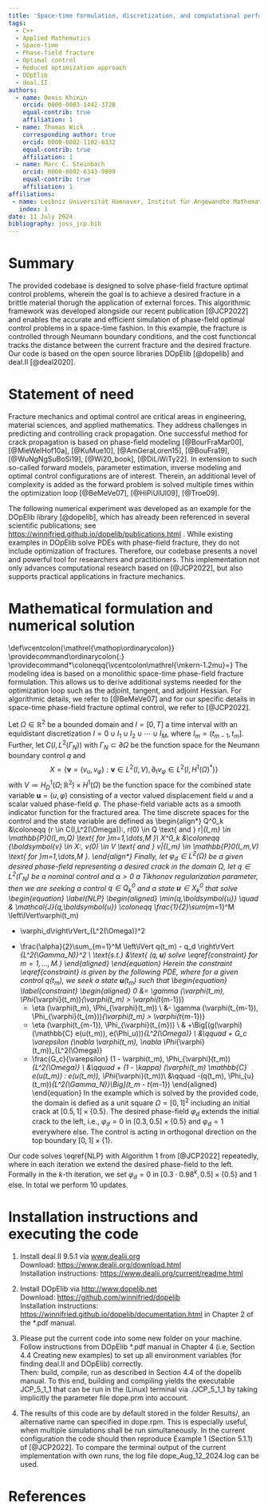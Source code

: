 ```yaml
---
title: 'Space-time formulation, discretization, and computational performance studies for phase-field fracture optimal control problems: reproduction code'
tags:
  - C++
  - Applied Mathematics
  - Space-time
  - Phase-field fracture
  - Optimal control
  - Reduced optimization approach
  - DOpElib
  - deal.II
authors:
  - name: Denis Khimin
    orcid: 0000-0003-1442-3728
    equal-contrib: true
    affiliation: 1
  - name: Thomas Wick
    corresponding author: true
    orcid: 0000-0002-1102-6332
    equal-contrib: true 
    affiliation: 1
  - name: Marc C. Steinbach
    orcid: 0000-0002-6343-9809
    equal-contrib: true
    affiliation: 1
affiliations:
 - name: Leibniz Universität Hannover, Institut für Angewandte Mathematik, Welfengarten 1, 30167 Hannover, Germany
   index: 1
date: 11 July 2024
bibliography: joss_jcp.bib
---
```


# Summary
The provided codebase is designed to solve phase-field fracture optimal control 
problems, wherein the goal is to achieve a desired fracture in a brittle material
thorugh the application of external forces. 
This algorithmic framework was developed alongside our recent publication
[@JCP2022] and enables the accurate and efficient simulation of phase-field 
optimal control problems in a space-time fashion. 
In this example, the fracture is controlled through Neumann boundary conditions,
and the cost functioncal tracks the distance between the current 
fracture and the desired fracture.
Our code is based on the open source libraries DOpElib [@dopelib] 
and deal.II [@deal2020].

# Statement of need
Fracture mechanics and optimal control are critical areas in 
engineering, material sciences, and applied mathematics. They
address challenges in predicting and controlling 
crack propagation. One successful method for crack propagation 
is based on phase-field modeling [@BourFraMar00], [@MieWelHof10a], [@KuMue10], [@AmGeraLoren15], [@BouFra19], [@WuNgNgSuBoSi19], [@Wi20_book], [@DiLiWiTy22].
In extension to such so-called forward models, parameter estimation, inverse modeling 
and optimal control configurations are of interest. Therein, an additional level 
of complexity is added as the forward problem is solved multiple times within the optimization 
loop [@BeMeVe07], [@HiPiUlUl09], [@Troe09].

The following numerical experiment was developed as 
an example for the DOpElib library [@dopelib], which has already been referenced 
in several scientific publications; see https://winnifried.github.io/dopelib/publications.html . 
While existing examples in DOpElib 
solve PDEs with phase-field fracture, they do not include optimization of fractures. 
Therefore, our codebase presents a novel and powerful tool for researchers and practitioners.
This implementation not only advances computational research based on [@JCP2022], 
but also supports practical applications in fracture mechanics.

# Mathematical formulation and numerical solution
\def\vcentcolon{\mathrel{\mathop\ordinarycolon}}
\providecommand\ordinarycolon{:}
\providecommand*\coloneqq{\vcentcolon\mathrel{\mkern-1.2mu}=}
The modeling idea is based on a monolithic space-time phase-field fracture formulation. 
This allows us to derive additional systems needed for the optimization loop such as 
the adjoint, tangent, and adjoint Hessian. For algorithmic 
details, we refer to [@BeMeVe07] and for our specific details in space-time phase-field 
fracture optimal control, we refer to [@JCP2022].

Let $\Omega \in \mathbb{R}^2$ be a bounded domain and $I = [0,T]$ a time interval with 
an equidistant discretization 
$I = {0} \cup I_1 \cup I_2 \cup\cdots\cup I_M$,
where $I_m = (t_{m-1},t_m]$.
Further, let $C(I,L^2(\Gamma_N))$ with $\Gamma_N \subset \partial \Omega$
be the function space for the Neumann boundary control $q$ and 
$$
X = \{\boldsymbol{v} = (v_u,v_\varphi): \boldsymbol{v} \in L^2(I,V),\,
\partial_t v_\varphi \in L^2(I,H^1(\Omega)^*)\}
$$
with $V \coloneqq H_D^1(\Omega;\mathbb{R}^2) \times H^1(\Omega)$
be the function space for the combined state variable
$\boldsymbol{u} = (u,\varphi)$ consisting of
a vector valued displacement field $u$ and a scalar valued 
phase-field $\varphi$. The phase-field variable acts as a smooth 
indicator function for the fractured area. The time discrete spaces for the 
control and the state variable are defined as
\begin{align*}
Q^0_k &\coloneqq \{r \in C(I,L^2(\Omega)):\, 
r(0) \in Q \text{ and } r|_{I_m} \in \mathbb{P}_0(I_m,Q) \text{ for }m=1,\dots,M \}\\
X^0_k &\coloneqq \{\boldsymbol{v} \in X:\, 
v(0) \in V \text{ and } v|_{I_m} \in \mathbb{P}_0(I_m,V) \text{ for }m=1,\dots,M \}.
\end{align*}
Finally, let $\varphi_d \in L^2(\Omega)$ be a given desired phase-field representing
a desired crack in the domain $\Omega$, let $q \in L^2(\Gamma_N)$ be a nominal control
and $\alpha > 0$ a Tikhonov regularization parameter, then we are seeking a
control $q \in Q_k^0$ and a state $\boldsymbol{u} \in X_k^0$ that solve
\begin{equation}
\label{NLP}
\begin{aligned}
  \min_{q,\boldsymbol{u}} \quad & \mathcal{J}(q,\boldsymbol{u}) \coloneqq
  \frac{1}{2}\sum_{m=1}^M  \left\lVert\varphi(t_m) 
  - \varphi_d\right\rVert_{L^2(\Omega)}^2
  + \frac{\alpha}{2}\sum_{m=1}^M \left\lVert q(t_m) - q_d
  \right\rVert _{L^2(\Gamma_N)}^2 \\
  \text{s.t.} &\text{ $(q,\boldsymbol{u})$ solve \eqref{constraint} for
 $m=1,\dots,M$.}
\end{aligned}
\end{equation}
Herein the constraint \eqref{constraint} is given by the following PDE, where for a given 
control $q(t_m)$, we seek a 
state $\boldsymbol{u}(t_m)$ such that 
\begin{equation}
\label{constraint}
\begin{aligned}
    0
    &= \gamma (\varphi(t_m), \Phi_{\varphi}(t_m))_{\varphi(t_m) > \varphi(t_{m-1})}
    + \eta (\varphi(t_m), \Phi_{\varphi}(t_m)) \\
    &- \gamma (\varphi(t_{m-1}), \Phi_{\varphi}(t_{m}))_{\varphi(t_m) > \varphi(t_{m-1})}
    - \eta (\varphi(t_{m-1}), \Phi_{\varphi}(t_{m})) \\
    &  +\Big[(g(\varphi)(\mathbb{C} e(u(t_m)), e(\Phi_u)))_{L^2(\Omega)} \\
    &\qquad + G_c \varepsilon (\nabla \varphi(t_m), \nabla \Phi_{\varphi}(t_m))_{L^2(\Omega)}
    - \frac{G_c}{\varepsilon} (1 - \varphi(t_m), \Phi_{\varphi}(t_m))_{L^2(\Omega)} \\
    &\qquad + (1 - \kappa) (\varphi(t_m) \mathbb{C} e(u(t_m)) : e(u(t_m)), \Phi_{\varphi}(t_m))\\
    &\qquad -(q(t_m), \Phi_{u}(t_m))_{L^2(\Gamma_N)}\Big](t_m - t_{m-1})
  \end{aligned}
\end{equation}
In the example which is solved by the provided code, the domain is defied as 
a unit square $\Omega = [0,1]^2$ including an initial crack at $[0.5,1] \times \{0.5\}$.
The desired phase-field $\varphi_d$ extends the initial crack to the left, i.e.,
$\varphi_d = 0$ in $[0.3,0.5] \times \{0.5\}$ and $\varphi_d = 1$ everywhere else.
The control is acting in orthogonal direction on the top boundary $[0,1] \times \{1\}$.

Our code solves \eqref{NLP} with Algorithm 1 from [@JCP2022] repeatedly, where in each 
iteration we extend the desired phase-field to the left. Formally in the $k$-th iteration, we 
set $\varphi_d = 0$ in $[0.3 \cdot 0.98^k,0.5] \times \{0.5\}$ and 1 else. In total we perform 
10 updates.


# Installation instructions and executing the code
1. Install deal.II 9.5.1 via www.dealii.org \
   Download: https://www.dealii.org/download.html \
   Installation instructions: https://www.dealii.org/current/readme.html 
 
2. Install DOpElib via http://www.dopelib.net \
   Download: https://github.com/winnifried/dopelib \
   Installation instructions: https://winnifried.github.io/dopelib/documentation.html 
        in Chapter 2 of the *.pdf manual. 
 
3. Please put the current code into some new folder on your machine. \
   Follow instructions from DOpElib *.pdf manual in Chapter 4 
   (i.e, Section 4.4 Creating new examples)
   to set up all environment variables (for finding deal.II and DOpElib) correctly. \
   Then: build, compile, run as described in Section 4.4 of the dopelib manual.
   To this end, building and compiling yields the executable JCP_5_1_1 that can
   be run in the (Linux) terminal via ./JCP_5_1_1 
   by taking implicitly the parameter file dope.prm into account.

4. The results of this code are by default stored in the folder Results/, an alternative name can
   specified in dope.rpm. This is especially useful, when multiple simulations shall be run simultaneously.
   In the current configuration the code should then reproduce 
   Example 1 (Section 5.1.1) of [@JCP2022]. To compare the terminal output of the current
   implementation with own runs, the log file dope_Aug_12_2024.log can be used.

# References
